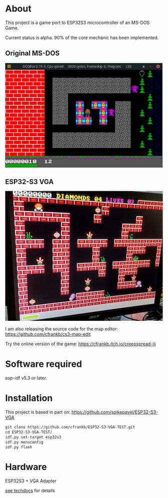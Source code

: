 # About

This project is a game port to ESP32S3 microcontroller of an MS-DOS Game.

Current status is alpha. 90% of the core mechanic has been implemented.

## Original MS-DOS

![Image](techdocs/images/Screenshot_2022-10-19_21-01-20.png "icon")

## ESP32-S3 VGA

![Image](techdocs/images/20241221_100753-crop.jpg "icon")

I am also releasing the source code for the map editor:
https://github.com/cfrankb/cs3-map-edit

Try the online version of the game:
https://cfrankb.itch.io/creepspread-iii

# Software required

esp-idf v5.3 or later.

# Installation

This project is based in part on: https://github.com/spikepavel/ESP32-S3-VGA

```Shell
git clone https://github.com/cfrankb/ESP32-S3-VGA-TEST.git
cd ESP32-S3-VGA-TEST/
idf.py set-target esp32s3
idf.py menuconfig
idf.py flash
```

# Hardware

ESP32S3 + VGA Adapter

[see techdocs](techdocs/README.md) for details
